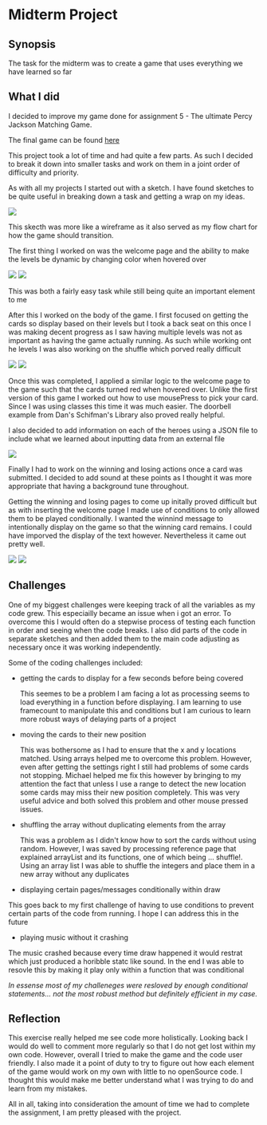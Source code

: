 # Midterm Project

## Synopsis

The task for the midterm was to create a game that uses everything we have learned so far

## What I did

I decided to improve my game done for assignment 5 - The ultimate Percy Jackson Matching Game.

The final game can be found [here](https://youtu.be/dx2TxDyScK8)

This project took a lot of time and had quite a few parts. As such I decided to break it down into smaller tasks and work on them in a joint order of difficulty and priority. 

As with all my projects I started out with a sketch. I have found sketches to be quite useful in breaking down a task and getting a wrap on my ideas. 

![](skecth.jpg)

This skecth was more like a wireframe as it also served as my flow chart for how the game should transition. 

The first thing I worked on was the welcome page and the ability to make the levels be dynamic by changing color when hovered over

![](pjo1.png)
![](pjo2.png)

This was both a fairly easy task while still being quite an important element to me 

After this I worked on the body of the game. I first focused on getting the cards so display based on their levels but I took a back seat on this once I was making decent progress as I saw having multiple levels was not as important as having the game actually running. As such while working ont he levels I was also working on the shuffle which porved really difficult

![](pjo4.png)
![](pjo3.png)

Once this was completed, I applied a similar logic to the welcome page to the game such that the cards turned red when hovered over. Unlike the first version of this game I worked out how to use mousePress to pick your card. Since I was using classes this time it was much easier. The doorbell example from Dan's Schifman's Library also proved really helpful.

I also decided to add information on each of the heroes using a JSON file to include what we learned about inputting data from an external file

![](pjo5.png)

Finally I had to work on the winning and losing actions once a card was submitted. I decided to add sound at these points as I thought it was more appropriate that having a background tune throughout. 

Getting the winning and losing pages to come up initally proved difficult but as with inserting the welcome page I made use of conditions to only allowed them to be played conditionally. I wanted the winnind message to intentionally display on the game so that the winning card remains. I could have imporved the display of the text however. Nevertheless it came out pretty well. 

![](pjo6.png)
![](pjo7.png)



## Challenges

One of my biggest challenges were keeping track of all the variables as my code grew. This especiailly became an issue when i got an error. To overcome this I would often do a stepwise process of testing each function in order and seeing when the code breaks. I also did parts of the code in separate sketches and then added them to the main code adjusting as necessary once it was working independently.

Some of the coding challenges included: 
- getting the cards to display for a few seconds before being covered

  This seemes to be a problem I am facing a lot as processing seems to load everything in a function before displaying. I am learning to use framecount to manipulate this and conditions but I am curious to learn more robust ways of delaying parts of a project
  
- moving the cards to their new position
  
  This was bothersome as I had to ensure that the x and y locations matched. Using arrays helped me to overcome this problem. However, even after getting the settings right I still had problems of some cards not stopping. Michael helped me fix this however by bringing to my attention the fact that unless I use a range to detect the new location some cards may miss their new position completely. This was very useful advice and both solved this problem and other mouse pressed issues.
  
- shuffling the array without duplicating elements from the array 

  This was a problem as I didn't know how to sort the cards without using random. However, I was saved by processing reference page that explained arrayList and its functions, one of which being ... shuffle!. Using an array list I was able to shuffle the integers and place them in a new array without any duplicates
  
- displaying certain pages/messages conditionally within draw

This goes back to my first challenge of having to use conditions to prevent certain parts of the code from running. I hope I can address this in the future

- playing music without it crashing
 
 The music crashed because every time draw happened it would restrat which just produced a horibble statc like sound. In the end I was able to resovle this by making it play only within a function that was conditional
  
  *In essense most of my challeneges were resloved by enough conditional statements... not the most robust method but definitely efficient in my case.*

## Reflection 

This exercise really helped me see code more holistically. Looking back I would do well to comment more regularly so that I do not get lost within my own code. However, overall I tried to make the game and the code user friendly. I also made it a point of duty to try to figure out how each element of the game would work on my own with little to no openSource code. I thought this would make me better understand what I was trying to do and learn from my mistakes. 

All in all, taking into consideration the amount of time we had to complete the assignment, I am pretty pleased with the project.
